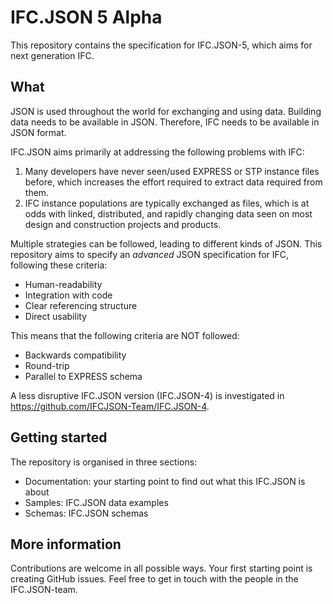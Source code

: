 # IFC.JSON 5 Alpha
This repository contains the specification for IFC.JSON-5, which aims for next generation IFC.

## What
JSON is used throughout the world for exchanging and using data. Building data needs to be available in JSON. Therefore, IFC needs to be available in JSON format. 

IFC.JSON aims primarily at addressing the following problems with IFC:
1. Many developers have never seen/used EXPRESS or STP instance files before, which increases the effort required to extract data required from them. 
2. IFC instance populations are typically exchanged as files, which is at odds with linked, distributed, and rapidly changing data seen on most design and construction projects and products.

Multiple strategies can be followed, leading to different kinds of JSON. This repository aims to specify an *advanced* JSON specification for IFC, following these criteria:
- Human-readability
- Integration with code
- Clear referencing structure
- Direct usability

This means that the following criteria are NOT followed:
- Backwards compatibility
- Round-trip
- Parallel to EXPRESS schema

A less disruptive IFC.JSON version (IFC.JSON-4) is investigated in https://github.com/IFCJSON-Team/IFC.JSON-4.

## Getting started
The repository is organised in three sections:
- Documentation: your starting point to find out what this IFC.JSON is about
- Samples: IFC.JSON data examples
- Schemas: IFC.JSON schemas

## More information
Contributions are welcome in all possible ways. Your first starting point is creating GitHub issues. Feel free to get in touch with the people in the IFC.JSON-team.
